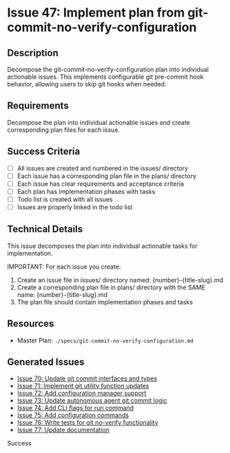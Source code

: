 # Issue 47: Implement plan from git-commit-no-verify-configuration

## Description
Decompose the git-commit-no-verify-configuration plan into individual actionable issues. This implements configurable git pre-commit hook behavior, allowing users to skip git hooks when needed.

## Requirements
Decompose the plan into individual actionable issues and create corresponding plan files for each issue.

## Success Criteria
- [ ] All issues are created and numbered in the issues/ directory
- [ ] Each issue has a corresponding plan file in the plans/ directory
- [ ] Each issue has clear requirements and acceptance criteria
- [ ] Each plan has implementation phases with tasks
- [ ] Todo list is created with all issues
- [ ] Issues are properly linked in the todo list

## Technical Details
This issue decomposes the plan into individual actionable tasks for implementation.

IMPORTANT: For each issue you create:
1. Create an issue file in issues/ directory named: {number}-{title-slug}.md
2. Create a corresponding plan file in plans/ directory with the SAME name: {number}-{title-slug}.md
3. The plan file should contain implementation phases and tasks

## Resources
- Master Plan: `./specs/git-commit-no-verify-configuration.md`

## Generated Issues

- [Issue 70: Update git commit interfaces and types](./70-update-git-commit-interfaces-and-types.md)
- [Issue 71: Implement git utility function updates](./71-implement-git-utility-function-updates.md)
- [Issue 72: Add configuration manager support](./72-add-configuration-manager-support.md)
- [Issue 73: Update autonomous agent git commit logic](./73-update-autonomous-agent-git-commit-logic.md)
- [Issue 74: Add CLI flags for run command](./74-add-cli-flags-for-run-command.md)
- [Issue 75: Add configuration commands](./75-add-configuration-commands.md)
- [Issue 76: Write tests for git no-verify functionality](./76-write-tests-for-git-no-verify-functionality.md)
- [Issue 77: Update documentation](./77-update-documentation.md)

Success

